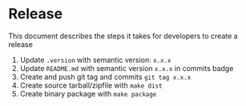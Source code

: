 Release
=======

This document describes the steps it takes for developers to create a release

1. Update `.version` with semantic version: `x.x.x`
2. Update `README.md` with semantic version `x.x.x` in commits badge
2. Create and push git tag and commits `git tag x.x.x`
3. Create source tarball/zipfile with `make dist`
4. Create binary package with `make package`
